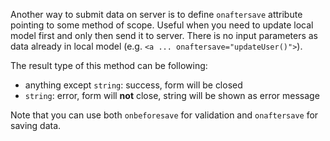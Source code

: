 Another way to submit data on server is to define `onaftersave` attribute pointing to some method of scope.
Useful when you need to update local model first and only then send it to server.
There is no input parameters as data already in local model (e.g. `<a ... onaftersave="updateUser()">`).

The result type of this method can be following:

- anything except `string`: success, form will be closed
- `string`: error, form will **not** close, string will be shown as error message

Note that you can use both `onbeforesave` for validation and `onaftersave` for saving data.
